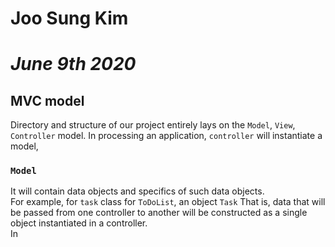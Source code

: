 # **Joo Sung Kim**
# *June 9th 2020*


## **MVC model**
Directory and structure of our project entirely lays on the `Model`, `View`, `Controller` model.
In processing an application, `controller` will instantiate a model,
### `Model`
It will contain data objects and specifics of such data objects. <br/>
For example, for `task` class for `ToDoList`, an object `Task`
That is, data that will be passed from one controller to another will be constructed as a single object instantiated in a controller. <br/>
In  
